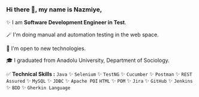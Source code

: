 ### Hi there 👋, my name is Nazmiye,</b></b>


✨ I am **Software Development Engineer in Test**.

🪄 I'm doing manual and automation testing in the web space.

📢 I'm open to new technologies.

🎓 I graduated from Anadolu University, Department of Sociology.


✅ **Technical Skills :** `Java` ✨ `Selenium` ✨ `TestNG` ✨ `Cucumber` ✨ `Postman` ✨
`REST Assured` ✨ `MySQL` ✨ `JDBC` ✨ `Apache POI`
`HTML` ✨ `POM` ✨ `Jira` ✨ `GitHub` ✨ `Jenkins` ✨ `BDD` ✨ `Gherkin Language`













